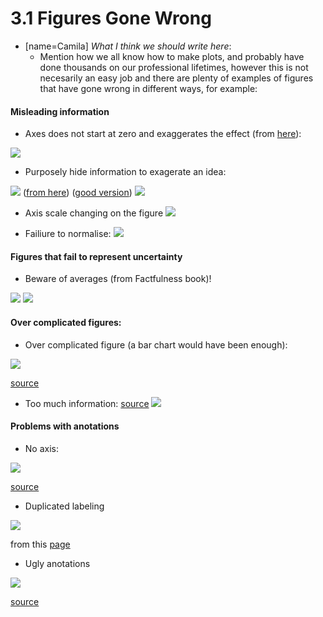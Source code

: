 # 3.1 Figures Gone Wrong


- [name=Camila] *What I think we should write here*:
    - Mention how we all know how to make plots, and probably have done thousands on our professional lifetimes, however this is not necesarily an easy job and there are plenty of examples of figures that have gone wrong in different ways, for example:

<!-- …(Note to Callum: I managed to group these in 4 groups: misleading information, lack of uncertainty, overcomplicated figures and problems with anotations. Maybe we can come up with better names for the groups).-->

#### **Misleading information**


- Axes does not start at zero and exaggerates the effect (from [here](https://www.callingbullshit.org/tools/tools_misleading_axes.html)):

![](https://i.imgur.com/u16vTqy.png)

- Purposely hide information to exagerate an idea: 

![](https://i.imgur.com/K0MWcgq.jpg)
([from here](https://www.visualisingdata.com/2015/10/if-your-visuals-deceive-your-message-deceives/))
([good version](https://twitter.com/emschuch/status/649690759453646848))
![](https://i.imgur.com/IPWnF0k.jpg)

- Axis scale changing on the figure
![](https://i.imgur.com/eHM3JzA.png)

- Failiure to normalise:
![](https://i.imgur.com/9lu7jVP.png)



#### Figures that fail to represent uncertainty 

- Beware of averages (from Factfulness book)!

![](https://i.imgur.com/Scf4Qlw.png)
![](https://i.imgur.com/LYySCdh.png)


#### **Over complicated figures**:

- Over complicated figure (a bar chart would have been enough):

![](https://i.imgur.com/adT9Snr.jpg)

[source](https://badvisualisations.tumblr.com/post/184827953341/this-is-not-all-you-need-to-click-through-to-this)

- Too much information: 
[source](https://twitter.com/10DowningStreet/status/1322614557181960195)
![](https://i.imgur.com/n72HXxI.jpg)



#### **Problems with anotations**


- No axis:
 
 ![](https://i.imgur.com/FsnOPNO.png)

[source](https://twitter.com/Rodpac/status/1250764503861600256?s=20)


- Duplicated labeling

![](https://i.imgur.com/q9r9GpE.png)

from this [page](https://www.visualisingdata.com/)

- Ugly anotations

![](https://i.imgur.com/4OUGwbR.png)

[source](https://badvisualisations.tumblr.com/post/184827953341/this-is-not-all-you-need-to-click-through-to-this)










